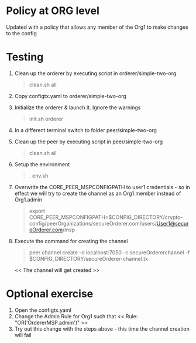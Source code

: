 # Policy at ORG level
Updated with a policy that allows any member of the Org1 to make changes to the config

# Testing
1. Clean up the orderer by executing script in orderer/simple-two-org
   > clean.sh all
2. Copy configtx.yaml to orderer/simple-two-org
3. Initialize the orderer & launch it. Ignore the warnings
   > init.sh
   > orderer

4. In a different terminal switch to folder peer/simple-two-org
5. Clean up the peer by executing script in peer/simple-two-org
   > clean.sh all
6. Setup the environment
   > .  env.sh
7. Overwrite the CORE_PEER_MSPCONFIGPATH to user1 credentials - so in effect we will try to create the channel as an Org1.member instead of Org1.admin
   > export CORE_PEER_MSPCONFIGPATH=$CONFIG_DIRECTORY/crypto-config/peerOrganizations/secureOrderer.com/users/User1@secureOrderer.com/msp
8. Execute the command for creating the channel
   >  peer channel create -o localhost:7050 -c secureOrdererchannel -f $CONFIG_DIRECTORY/secureOrderer-channel.tx

   << The channel will get created >>

# Optional exercise
1. Open the configtx.yaml
2. Change the Admin Rule for Org1 such that << Rule: "OR('OrdererMSP.admin')" >>
3. Try out this change with the steps above - this time the channel creation will fail